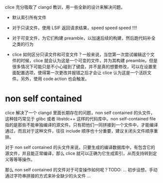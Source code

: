 clice 充分吸取了 clangd 教训，用一些全新的设计来解决问题。


- 默认索引所有文件 
- 对于只读文件，使用 LSIF 返回请求结果，speed speed speed !!!!
- 对于可变文件，为它们构建 preamble，以加速后续的构建，然后跑代码补全之类的行为

- clice 如何区分只读文件和可变文件？一般来说，当您第一次尝试编辑这个文件的时候，clice 就会认为这是一个可变的文件，并为其构建 preamble。但是很多情况下可能只是不小心碰到了键盘，并不是真的想要修改，可以在设置里面配置选项，使得第一次更改并报错之后才会让 clice 认为这是一个活跃文件。另外，使用 code action 也会触发。

# non self contained 

clice 解决了一个 clangd 里面长期存在的问题，non self contained 的头文件，这种技巧常见于 glibc 或者 libstdc++ 这样的代码库中。non self-contained file 指的是那些不能单独编译的源文件。只有把他们一同拼接到一个文件中，才能编译通过，而且对于这种文件，往往 include 顺序也十分重要，建议关闭头文件顺序重排。

对于 non self contained 的头文件来说，只要生成的编译数据库中，有包含它的源文件，并且能正常编译，那么 clice 就可以正确为它生成索引，从而支持转到定义等等等操作。

那么 non self contained 的文件对于可变操作如何呢？TODO: ... 初步设想，手动通过字符串拼接的方式来补全缺少的头文件 ...